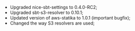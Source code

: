* Upgraded nice-sbt-settings to 0.4.0-RC2;
* Upgraded sbt-s3-resolver to 0.10.1;
* Updated version of aws-statika to 1.0.1 (important bugfix);
* Changed the way S3 resolvers are used;
